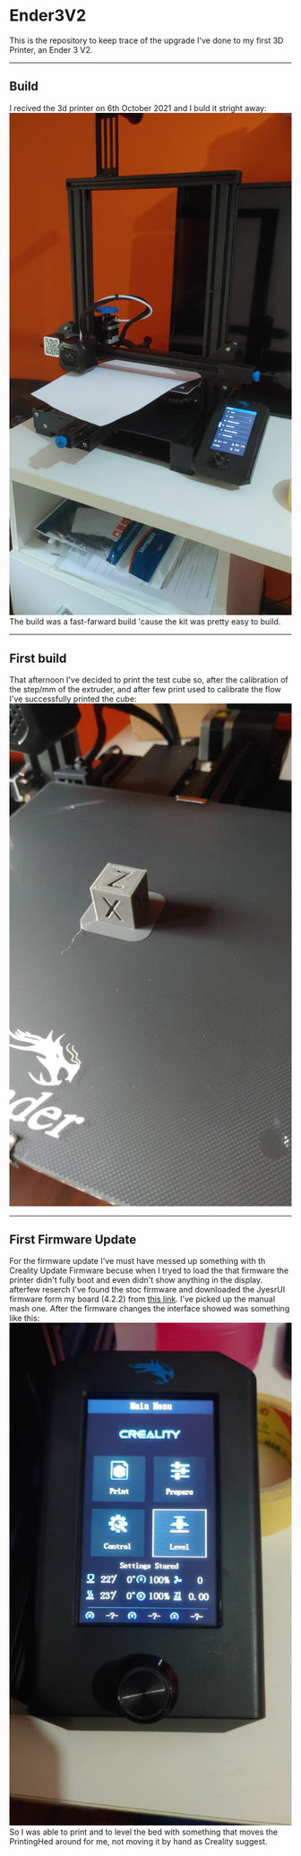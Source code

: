 # Ender3V2
This is the repository to keep trace of the upgrade I've done to my first 3D Printer, an Ender 3 V2.
***
## Build
I recived the 3d printer on 6th October 2021 and I buld it stright away:
![printer built](./images/00-3DPrinter.jpeg)
The build was a fast-farward build 'cause the kit was pretty easy to build.
***
## First build
That afternoon I've decided to print the test cube so, after the calibration of the step/mm of the extruder, and after few print used to calibrate the flow I've successfully printed the cube:
![test cube](./images/02-TestCube.jpeg)
***
## First Firmware Update
For the firmware update I've must have messed up something with th Creality Update Firmware becuse when I tryed to load the that firmware the printer didn't fully boot and even didn't show anything in the display. afterfew reserch I've found the stoc firmware and downloaded the JyesrUI firmware form my board (4.2.2) from [this link](https://github.com/jyers/marlin/releases/).
I've picked up the manual mash one.
After the firmware changes the interface showed was something like this:
![JyersUI Interface](./images/01-Interface.jpeg)
So I was able to print and to level the bed with something that moves the PrintingHed around for me, not moving it by hand as Creality suggest.
